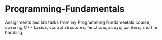 # Programming-Fundamentals
Assignments and lab tasks from my Programming Fundamentals course, covering C++ basics, control structures, functions, arrays, pointers, and file handling.
